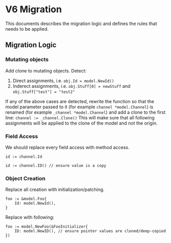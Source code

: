 # V6 Migration

This documents describes the migration logic and defines the rules that needs to be applied.

## Migration Logic

### Mutating objects

Add clone to mutating objects. Detect:
1. Direct assignments, i.e. `obj.Id = model.NewId()`
2. Inderect assignments, i.e. `obj.Stuff[0] = newStuff` and `obj.Stuff["test"] = "test2"`

If any of the above cases are detected, rewrite the function so that the model parameter passed to it (for example `channel *model.Channel`) is renamed (for example `_channel *model.Channel`) and add a clone to the first line: `channel := _channel.Clone()`
This will make sure that all following assignments will be applied to the clone of the model and not the origin.

### Field Access

We should replace every field access with method access.

```golang
id := channel.Id
```

```golang
id := channel.ID() // ensure value is a copy
```

### Object Creation

Replace all creation with initialization/patching.

```golang
foo := &model.Foo{
    Id: model.NewId(),
}
```

Replace with following:

```golang
foo := model.NewFoo(&FooInitializer{
    ID: model.NewID(), // ensure pointer values are cloned/deep-copied
})
```
